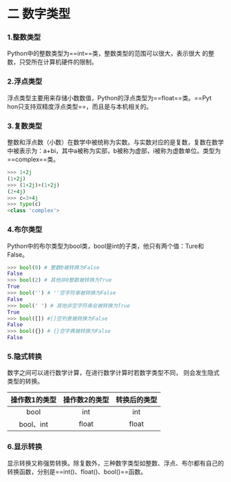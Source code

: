 # 二 数字类型

### 1.整数类型

Python中的整数类型为==int==类，整数类型的范围可以很大，表示很大 的整数，只受所在计算机硬件的限制。

### 2.浮点类型

浮点类型主要用来存储小数数值，Python的浮点类型为==float==类。==Pyt hon只支持双精度浮点类型==，而且是与本机相关的。

### 3.复数类型

整数和浮点数（小数）在数学中被统称为实数。与实数对应的是复数，复数在数学中被表示为：a+bi，其中a被称为实部，b被称为虚部，i被称为虚数单位。类型为==complex==类。

```python
>>> 1+2j
(1+2j)
>>> (1+2j)+(1+2j)
(2+4j)
>>> c=3+4j
>>> type(c)
<class 'complex'>
```

### 4.布尔类型

Python中的布尔类型为bool类，bool是int的子类，他只有两个值：Ture和False。

```python
>>> bool(0) # 整数0被转换为False
False
>>> bool(2) # 其他非0整数被转换为True
True
>>> bool('') # ''空字符串被转换为False
False
>>> bool(' ') # 其他非空字符串会被转换为True
True
>>> bool([]) #[]空列表被转换为False
False
>>> bool({}) # {}空字典被转换为False
False
```

### 5.隐式转换

数字之间可以进行数学计算，在进行数学计算时若数字类型不同， 则会发生隐式类型的转换。

| 操作数1的类型 | 操作数2的类型 | 转换后的类型 |
| :-----------: | :-----------: | :----------: |
|     bool      |      int      |     int      |
|   bool、int   |     float     |    float     |

### 6.显示转换

显示转换又称强势转换。除复数外，三种数字类型如整数、浮点、布尔都有自己的转换函数，分别是==int()、float()、bool()==函数。